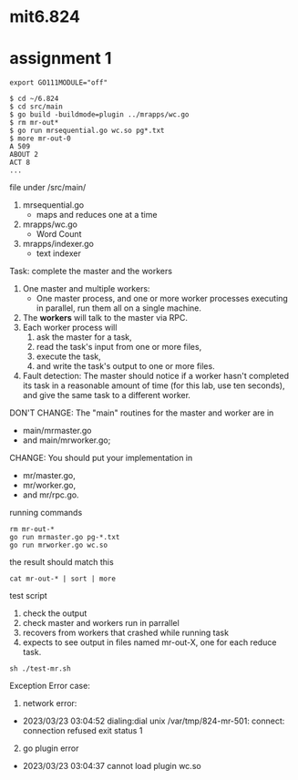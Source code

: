 # mit6.824

# assignment 1

```
export GO111MODULE="off"

$ cd ~/6.824
$ cd src/main
$ go build -buildmode=plugin ../mrapps/wc.go
$ rm mr-out*
$ go run mrsequential.go wc.so pg*.txt
$ more mr-out-0
A 509
ABOUT 2
ACT 8
...

```

file under /src/main/

1. mrsequential.go
   - maps and reduces one at a time
2. mrapps/wc.go
   - Word Count
3. mrapps/indexer.go
   - text indexer


Task: complete the master and the workers
1. One master and multiple workers: 
   - One master process, and one or more worker processes executing in parallel, run them all on a single machine. 
2. The **workers** will talk to the master via RPC. 
3. Each worker process will 
   1. ask the master for a task, 
   2. read the task's input from one or more files, 
   3. execute the task, 
   4. and write the task's output to one or more files. 
4. Fault detection: The master should notice if a worker hasn't completed its task in a reasonable amount of time (for this lab, use ten seconds), and give the same task to a different worker.


DON'T CHANGE: The "main" routines for the master and worker are in 
- main/mrmaster.go 
- and main/mrworker.go; 
  
CHANGE: You should put your implementation in 
- mr/master.go, 
- mr/worker.go, 
- and mr/rpc.go.

running commands
```
rm mr-out-*
go run mrmaster.go pg-*.txt
go run mrworker.go wc.so
```

the result should match this
```
cat mr-out-* | sort | more
```

test script
1. check the output
2. check master and workers run in parrallel
3. recovers from workers that crashed while running task
4. expects to see output in files named mr-out-X, one for each reduce task. 
```
sh ./test-mr.sh
```

Exception Error case:
1. network error:
- 2023/03/23 03:04:52 dialing:dial unix /var/tmp/824-mr-501: connect: connection refused
exit status 1
2. go plugin error
- 2023/03/23 03:04:37 cannot load plugin wc.so